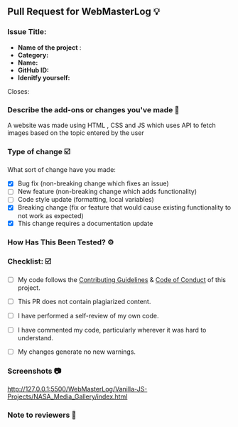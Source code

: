 ## Pull Request for WebMasterLog 💡

### Issue Title: <!--NASA Media Gallery-->

- **Name of the project** : <!--NASA Media Gallery-->
- **Category:** <!-- Category of the project:  CSS, Front-end, Vanilla JS, Documentation, etc. -->
- **Name:** <!--Sonali Kumari-->
- **GitHub ID:** <!-- SonaliKumari2 -->
- **Idenitfy yourself:** <!--Contributor -->


<!-- Mention the following details and these are mandatory -->

Closes: <!-- #116-->


### Describe the add-ons or changes you've made 📃
A website was made using HTML , CSS and JS which uses API to fetch images based on the topic entered by the user


### Type of change ☑️
<!-- Please delete options that are not relevant. -->
What sort of change have you made:
<!--
Example how to mark a checkbox:-
- [x] My code follows the code style of this project.
-->
- [x] Bug fix (non-breaking change which fixes an issue)
- [ ] New feature (non-breaking change which adds functionality)
- [ ] Code style update (formatting, local variables)
- [x] Breaking change (fix or feature that would cause existing functionality to not work as expected)
- [x] This change requires a documentation update

### How Has This Been Tested? ⚙️
<!-- Describe how it has been tested
Describe how have you verified the changes made-->



### Checklist: ☑️
<!--
Example how to mark a checkbox:-
- [x] My code follows the code style of this project.
-->
- [ ] My code follows the [Contributing Guidelines](https://github.com/Avdhesh-Varshney/WebMasterLog/blob/main/CONTRIBUTING.md) & [Code of Conduct](https://github.com/Avdhesh-Varshney/WebMasterLog/blob/main/CODE_OF_CONDUCT.md) of this project.
- [ ] This PR does not contain plagiarized content.
- [ ] I have performed a self-review of my own code.
- [ ] I have commented my code, particularly wherever it was hard to understand.
- [ ] My changes generate no new warnings.


### Screenshots 📷
<!-- Must add the screenshot of the project or your changes for review your pr -->
http://127.0.0.1:5500/WebMasterLog/Vanilla-JS-Projects/NASA_Media_Gallery/index.html

### Note to reviewers 📄
<!-- Add notes to reviewers if applicable -->


